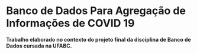 # Banco de Dados Para Agregação de Informações de COVID 19

__Trabalho elaborado no contexto do projeto final da disciplina de Banco de Dados cursada na UFABC.__
